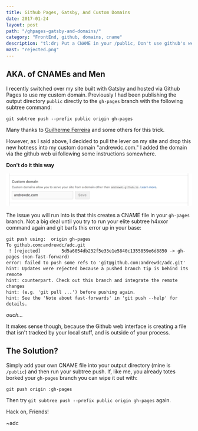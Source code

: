 ```yaml
---
title: Github Pages, Gatsby, And Custom Domains
date: 2017-01-24
layout: post
path: "/ghpages-gatsby-and-domains/"
category: "FrontEnd, github, domains, cname"
description: "tl:dr; Put a CNAME in your /public, Don't use github's web interface."
mast: "rejected.png"
---
```


## AKA. of CNAMEs and Men

I recently switched over my site built with Gatsby and hosted via Github Pages to use my custom domain. Previously I had been publishing the output directory `public` directly to the `gh-pages` branch with the following subtree command:

`````
git subtree push --prefix public origin gh-pages
`````

Many thanks to [Guilherme Ferreira](http://gsferreira.com/archive/2014/06/update-github-pages-using-a-project-subfolder/) and some others for this trick. 

However, as I said above, I decided to pull the lever on my site and drop this new hotness into my custom domain "andrewdc.com." I added the domain via the github web ui following some instructions somewhere. 

**Don't do it this way**

![gitpages domain ui](./gitpages-ui.png)

The issue you will run into is that this creates a CNAME file in your `gh-pages` branch. Not a big deal until you try to run your elite subtree h4xxor command again and git barfs this error up in your base:

`````
git push using:  origin gh-pages
To github.com:andrewdc/adc.git
 ! [rejected]        5d5a6054db232f5e33e1e5840c1355859e6d8850 -> gh-pages (non-fast-forward)
error: failed to push some refs to 'git@github.com:andrewdc/adc.git'
hint: Updates were rejected because a pushed branch tip is behind its remote
hint: counterpart. Check out this branch and integrate the remote changes
hint: (e.g. 'git pull ...') before pushing again.
hint: See the 'Note about fast-forwards' in 'git push --help' for details.
`````

_ouch..._

It makes sense though, because the Github web interface is creating a file that isn't tracked by your local stuff, and is outside of your process. 

<h2 class="recent-header"><span>The Solution?</span></h2>

Simply add your own CNAME file into your output directory (mine is `/public`) and then run your subtree push. If, like me, you already totes borked your `gh-pages` branch you can wipe it out with:

`````
git push origin :gh-pages
`````

Then try `git subtree push --prefix public origin gh-pages` again.

Hack on, Friends!

~adc
